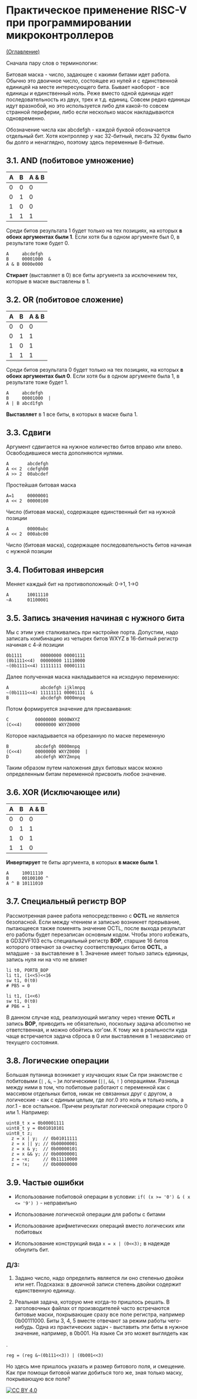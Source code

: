 # Практическое применение RISC-V при программировании микроконтроллеров

[(Оглавление)](index.md)

Сначала пару слов о терминологии:

Битовая маска - число, задающее с какими битами идет работа. Обычно это двоичное число, состоящее из нулей и с единственной единицей на месте интересующего бита. Бывает наоборот - все единицы и единственный ноль. Реже вместо одной единицы идет последовательность из двух, трех и т.д. единиц. Совсем редко единицы идут вразнобой, но это используется либо для какой-то совсем странной периферии, либо если несколько масок накладываются одновременно.

Обозначение числа как abcdefgh - каждой буквой обозначается отдельный бит. Хотя контроллер у нас 32-битный, писать 32 буквы было бы долго и ненаглядно, поэтому здесь переменные 8-битные.

## 3.1. AND (побитовое умножение)

| A | B | A & B |
|---|---|-------|
| 0 | 0 |  0    |
| 0 | 1 |  0    |
| 1 | 0 |  0    |
| 1 | 1 |  1    |

Среди битов результата 1 будет только на тех позициях, на которых **в обоих аргументах были 1**. Если хотя бы в одном аргументе был 0, в результате тоже будет 0.

    A     abcdefgh
    B     00001000  &
    A & B 0000e000
    
**Стирает** (выставляет в 0) все биты аргумента за исключением тех, которые в маске выставлены в 1.

## 3.2. OR (побитовое сложение)

| A | B | A & B |
|---|---|-------|
| 0 | 0 |  0    |
| 0 | 1 |  1    |
| 1 | 0 |  1    |
| 1 | 1 |  1    |

Среди битов результата 0 будет только на тех позициях, на которых **в обоих аргументах был 0**. Если хотя бы в одном аргументе была 1, в результате тоже будет 1.

    A     abcdefgh
    B     00001000  |
    A | B abcd1fgh
    
**Выставляет** в 1 все биты, в которых в маске была 1.

## 3.3. Сдвиги

Аргумент сдвигается на нужное количество битов вправо или влево. Освободившиеся места дополняются нулями.

    A       abcdefgh
    A << 2  cdefgh00
    A >> 2  00abcdef

Простейшая битовая маска

    A=1     00000001
    A << 2  00000100
    
Число (битовая маска), содержащее единственный бит на нужной позиции

    A       00000abc
    A << 2  000abc00
    
Число (битовая маска), содержащее последовательность битов начиная с нужной позиции

## 3.4. Побитовая инверсия

Меняет каждый бит на противоположный: 0->1, 1->0

    A       10011110
    ~A      01100001

## 3.5. Запись значения начиная с нужного бита

Мы с этим уже сталкивались при настройке порта. Допустим, надо записать комбинацию из четырех битов WXYZ в 16-битный регистр начиная с 4-й позиции

    0b1111       00000000 00001111
    (0b1111<<4)  00000000 11110000
    ~(0b1111<<4) 11111111 00001111

Далее полученная маска накладывается на исходную переменную:

    A            abcdefgh ijklmnpq
    ~(0b1111<<4) 11111111 00001111  &
    B            abcdefgh 0000mnpq

Потом формируется значение для присваивания:

    C          00000000 0000WXYZ
    (C<<4)     00000000 WXYZ0000

Которое накладывается на обрезанную по маске переменную

    B          abcdefgh 0000mnpq
    (C<<4)     00000000 WXYZ0000  |
    D          abcdefgh WXYZmnpq

Таким образом путем наложения двух битовых масок можно определенным битам переменной присвоить любое значение.

## 3.6. XOR (Исключающее или)

| A | B | A & B |
|---|---|-------|
| 0 | 0 |  0    |
| 0 | 1 |  1    |
| 1 | 0 |  1    |
| 1 | 1 |  0    |

**Инвертирует** те биты аргумента, в которых **в маске были 1**.

    A     10011110
    B     00100100 ^
    A ^ B 10111010

## 3.7. Специальный регистр BOP

Рассмотренная ранее работа непосредственно с **OCTL** не является безопасной. Если между чтением и записью возникнет прерывание, пытающееся также поменять значение OCTL, после выхода результат его работы будет перезаписан основным кодом. Чтобы этого избежать, в GD32VF103 есть специальный регистр **BOP**, старшие 16 битов которого отвечают за очистку соответствующих битов **OCTL**, а младшие - за выставление в 1. Значение имеет только запись единицы, запись нуля ни на что не влияет

```
li t0, PORTB_BOP
li t1, (1<<5)<<16
sw t1, 0(t0)
# PB5 = 0

li t1, (1<<6)
sw t1, 0(t0)
# PB6 = 1
```

В данном случае код, реализующий мигалку через чтение **OCTL** и запись **BOP**, приводить не обязательно, поскольку задача абсолютно не ответственная, и можно обойтись xor'ом. К тому же в реальности куда чаще встречается задача сброса в 0 или выставления в 1 независимо от текущего состояния.

## 3.8. Логические операции

Большая путаница возникает у изучающих язык Си при знакомстве с побитовыми (``` | ``` , ``` & ```, ``` ~ ``` )и логическими (```||```, ```&&```, ``` ! ``` ) операциями. Разница между ними в том, что побитовые работают с переменной как с массивом отдельных битов, никак не связанных друг с другом, а логические - как с единым целым, где лог.0 это ноль и только ноль, а лог.1 - все остальное. Причем результат логической операции строго 0 или 1. Например:

```
uint8_t x = 0b00001111
uint8_t y = 0b01010101
uint8_t z;
  z = x | y;  // 0b01011111
  z = x || y; // 0b00000001
  z = x & y;  // 0b00000101
  z = x && y; // 0b00000001
  z = ~x;     // 0b11110000
  z = !x;     // 0b00000000
```

## 3.9. Частые ошибки

- Использование побитовой операции в условии: ```if( (x >= '0') & ( x <= '9') )``` - неправильно

- Использование логической операции для работы с битами

- Использование арифметических операций вместо логических или побитовых

- Использование конструкций вида ```x = x | (0<<3);``` в надежде обнулить бит.

### Д/З:

1. Задано число, надо определить является ли оно степенью двойки или нет. Подсказка: в двоичной записи степень двойки содержит единственную единицу.

2. Реальная задача, которую мне когда-то пришлось решать. В заголовочных файлах от производителей часто встречаются битовые маски, покрывающие сразу все поле регистра, например 0b00111000. Биты 3, 4, 5 вместе отвечают за режим работы чего-нибудь. Одна из практических задач - выставить эти биты в нужное значение, например, в 0b001. На языке Си это может выглядеть как

.

    reg = (reg &~(0b111<<3)) | (0b001<<3)

Но здесь мне пришлось указать и размер битового поля, и смещение.
Как при помощи битовой магии добиться того же, зная только маску, покрывающую все поле?

[![CC BY 4.0][cc-by-image]][cc-by]

[cc-by]: http://creativecommons.org/licenses/by/4.0/

[cc-by-image]: https://i.creativecommons.org/l/by/4.0/88x31.png

[cc-by-shield]: https://img.shields.io/badge/License-CC%20BY%204.0-lightgrey.svg
